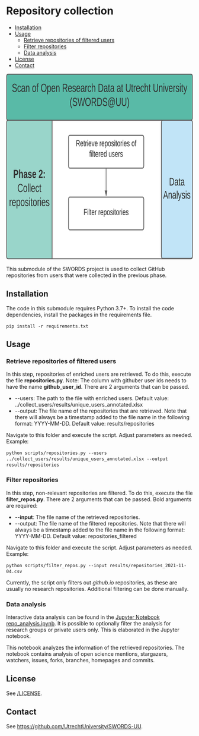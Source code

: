 # Repository collection <!-- omit in toc -->

- [Installation](#installation)
- [Usage](#usage)
  - [Retrieve repositories of filtered users](#retrieve-repositories-of-filtered-users)
  - [Filter repositories](#filter-repositories)
  - [Data analysis](#data-analysis)
- [License](#license)
- [Contact](#contact)

<img src="../docs/Phase_2.png" height="500">

This submodule of the SWORDS project is used to collect GitHub repositories from users that were collected in the previous phase. 

## Installation 

The code in this submodule requires Python 3.7+. To install the code dependencies, install the packages in the requirements file. 

```console
pip install -r requirements.txt
```

## Usage

### Retrieve repositories of filtered users

In this step, repositories of enriched users are retrieved. To do this, execute the file **repositories.py**. Note: The column with githuber user ids needs to have the name **github_user_id**.
There are 2 arguments that can be passed.

- --users: The path to the file with enriched users. Default value: ../collect_users/results/unique_users_annotated.xlsx
- --output: The file name of the repositories that are retrieved. Note that there will always be a timestamp added to the file name in the following format: YYYY-MM-DD. Default value: results/repositories

Navigate to this folder and execute the script. Adjust parameters as needed. Example:

```console
python scripts/repositories.py --users ../collect_users/results/unique_users_annotated.xlsx --output results/repositories
```

### Filter repositories

In this step, non-relevant repositories are filtered. To do this, execute the file **filter_repos.py**.
There are 2 arguments that can be passed. Bold arguments are required:

- --**input**: The file name of the retrieved repositories.
- --output: The file name of the filtered repositories. Note that there will always be a timestamp added to the file name in the following format: YYYY-MM-DD. Default value: repositories_filtered

Navigate to this folder and execute the script. Adjust parameters as needed. Example:

```console
python scripts/filter_repos.py --input results/repositories_2021-11-04.csv 
```

Currently, the script only filters out *github.io* repositories, as these are usually no research repositories. Additional filtering can be done manually.

### Data analysis

Interactive data analysis can be found in the [Jupyter Notebook repo_analysis.ipynb](repo_analysis.ipynb). It is possible to optionally filter the analysis for research groups or private users only. This is elaborated in the Jupyter notebook.

This notebook analyzes the information of the retrieved repositories. The notebook contains analysis of open science mentions, stargazers, watchers, issues, forks, branches, homepages and commits.

## License 

See [/LICENSE](../LICENSE).

## Contact 

See https://github.com/UtrechtUniversity/SWORDS-UU.